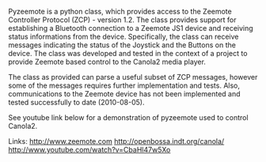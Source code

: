 Pyzeemote is a python class, which provides access to the Zeemote
Controller Protocol (ZCP) - version 1.2. The class provides support for
establishing a Bluetooth connection to a Zeemote JS1 device and
receiving status informations from the device. Specifically, the class
can receive messages indicating the status of the Joystick and the
Buttons on the device. The class was developed and tested in the
context of a project to provide Zeemote based control to the Canola2
media player.

The class as provided can parse a useful subset of ZCP messages, however
some of the messages requires further implementation and tests. Also,
communications to the Zeemote device has not been implemented and
tested successfully to date (2010-08-05).

See youtube link below for a demonstration of pyzeemote used to control
Canola2.

Links:
http://www.zeemote.com
http://openbossa.indt.org/canola/
http://www.youtube.com/watch?v=CbaHl47w5Xo